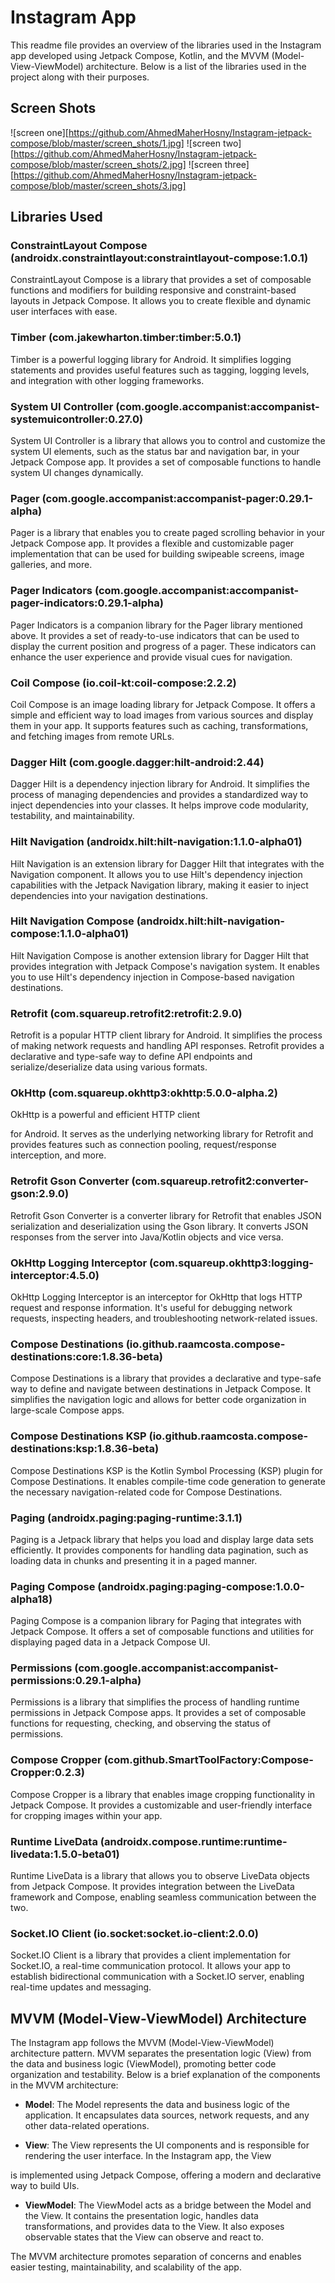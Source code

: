 # Instagram App

This readme file provides an overview of the libraries used in the Instagram app developed using Jetpack Compose, Kotlin, and the MVVM (Model-View-ViewModel) architecture. Below is a list of the libraries used in the project along with their purposes.

## Screen Shots
![screen one][https://github.com/AhmedMaherHosny/Instagram-jetpack-compose/blob/master/screen_shots/1.jpg]
![screen two][https://github.com/AhmedMaherHosny/Instagram-jetpack-compose/blob/master/screen_shots/2.jpg]
![screen three][https://github.com/AhmedMaherHosny/Instagram-jetpack-compose/blob/master/screen_shots/3.jpg]

## Libraries Used

### ConstraintLayout Compose (androidx.constraintlayout:constraintlayout-compose:1.0.1)
ConstraintLayout Compose is a library that provides a set of composable functions and modifiers for building responsive and constraint-based layouts in Jetpack Compose. It allows you to create flexible and dynamic user interfaces with ease.

### Timber (com.jakewharton.timber:timber:5.0.1)
Timber is a powerful logging library for Android. It simplifies logging statements and provides useful features such as tagging, logging levels, and integration with other logging frameworks.

### System UI Controller (com.google.accompanist:accompanist-systemuicontroller:0.27.0)
System UI Controller is a library that allows you to control and customize the system UI elements, such as the status bar and navigation bar, in your Jetpack Compose app. It provides a set of composable functions to handle system UI changes dynamically.

### Pager (com.google.accompanist:accompanist-pager:0.29.1-alpha)
Pager is a library that enables you to create paged scrolling behavior in your Jetpack Compose app. It provides a flexible and customizable pager implementation that can be used for building swipeable screens, image galleries, and more.

### Pager Indicators (com.google.accompanist:accompanist-pager-indicators:0.29.1-alpha)
Pager Indicators is a companion library for the Pager library mentioned above. It provides a set of ready-to-use indicators that can be used to display the current position and progress of a pager. These indicators can enhance the user experience and provide visual cues for navigation.

### Coil Compose (io.coil-kt:coil-compose:2.2.2)
Coil Compose is an image loading library for Jetpack Compose. It offers a simple and efficient way to load images from various sources and display them in your app. It supports features such as caching, transformations, and fetching images from remote URLs.

### Dagger Hilt (com.google.dagger:hilt-android:2.44)
Dagger Hilt is a dependency injection library for Android. It simplifies the process of managing dependencies and provides a standardized way to inject dependencies into your classes. It helps improve code modularity, testability, and maintainability.

### Hilt Navigation (androidx.hilt:hilt-navigation:1.1.0-alpha01)
Hilt Navigation is an extension library for Dagger Hilt that integrates with the Navigation component. It allows you to use Hilt's dependency injection capabilities with the Jetpack Navigation library, making it easier to inject dependencies into your navigation destinations.

### Hilt Navigation Compose (androidx.hilt:hilt-navigation-compose:1.1.0-alpha01)
Hilt Navigation Compose is another extension library for Dagger Hilt that provides integration with Jetpack Compose's navigation system. It enables you to use Hilt's dependency injection in Compose-based navigation destinations.

### Retrofit (com.squareup.retrofit2:retrofit:2.9.0)
Retrofit is a popular HTTP client library for Android. It simplifies the process of making network requests and handling API responses. Retrofit provides a declarative and type-safe way to define API endpoints and serialize/deserialize data using various formats.

### OkHttp (com.squareup.okhttp3:okhttp:5.0.0-alpha.2)
OkHttp is a powerful and efficient HTTP client

 for Android. It serves as the underlying networking library for Retrofit and provides features such as connection pooling, request/response interception, and more.

### Retrofit Gson Converter (com.squareup.retrofit2:converter-gson:2.9.0)
Retrofit Gson Converter is a converter library for Retrofit that enables JSON serialization and deserialization using the Gson library. It converts JSON responses from the server into Java/Kotlin objects and vice versa.

### OkHttp Logging Interceptor (com.squareup.okhttp3:logging-interceptor:4.5.0)
OkHttp Logging Interceptor is an interceptor for OkHttp that logs HTTP request and response information. It's useful for debugging network requests, inspecting headers, and troubleshooting network-related issues.

### Compose Destinations (io.github.raamcosta.compose-destinations:core:1.8.36-beta)
Compose Destinations is a library that provides a declarative and type-safe way to define and navigate between destinations in Jetpack Compose. It simplifies the navigation logic and allows for better code organization in large-scale Compose apps.

### Compose Destinations KSP (io.github.raamcosta.compose-destinations:ksp:1.8.36-beta)
Compose Destinations KSP is the Kotlin Symbol Processing (KSP) plugin for Compose Destinations. It enables compile-time code generation to generate the necessary navigation-related code for Compose Destinations.

### Paging (androidx.paging:paging-runtime:3.1.1)
Paging is a Jetpack library that helps you load and display large data sets efficiently. It provides components for handling data pagination, such as loading data in chunks and presenting it in a paged manner.

### Paging Compose (androidx.paging:paging-compose:1.0.0-alpha18)
Paging Compose is a companion library for Paging that integrates with Jetpack Compose. It offers a set of composable functions and utilities for displaying paged data in a Jetpack Compose UI.

### Permissions (com.google.accompanist:accompanist-permissions:0.29.1-alpha)
Permissions is a library that simplifies the process of handling runtime permissions in Jetpack Compose apps. It provides a set of composable functions for requesting, checking, and observing the status of permissions.

### Compose Cropper (com.github.SmartToolFactory:Compose-Cropper:0.2.3)
Compose Cropper is a library that enables image cropping functionality in Jetpack Compose. It provides a customizable and user-friendly interface for cropping images within your app.

### Runtime LiveData (androidx.compose.runtime:runtime-livedata:1.5.0-beta01)
Runtime LiveData is a library that allows you to observe LiveData objects from Jetpack Compose. It provides integration between the LiveData framework and Compose, enabling seamless communication between the two.

### Socket.IO Client (io.socket:socket.io-client:2.0.0)
Socket.IO Client is a library that provides a client implementation for Socket.IO, a real-time communication protocol. It allows your app to establish bidirectional communication with a Socket.IO server, enabling real-time updates and messaging.

## MVVM (Model-View-ViewModel) Architecture

The Instagram app follows the MVVM (Model-View-ViewModel) architecture pattern. MVVM separates the presentation logic (View) from the data and business logic (ViewModel), promoting better code organization and testability. Below is a brief explanation of the components in the MVVM architecture:

- **Model**: The Model represents the data and business logic of the application. It encapsulates data sources, network requests, and any other data-related operations.

- **View**: The View represents the UI components and is responsible for rendering the user interface. In the Instagram app, the View

 is implemented using Jetpack Compose, offering a modern and declarative way to build UIs.

- **ViewModel**: The ViewModel acts as a bridge between the Model and the View. It contains the presentation logic, handles data transformations, and provides data to the View. It also exposes observable states that the View can observe and react to.

The MVVM architecture promotes separation of concerns and enables easier testing, maintainability, and scalability of the app.
